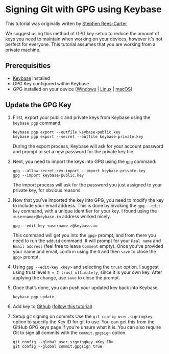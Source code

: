 # Signing Git with GPG using Keybase

This tutorial was originally writen by [Stephen Rees-Carter](https://stephenreescarter.net/signing-git-commits-with-a-keybase-gpg-key/)

We suggest using this method of GPG key setup to reduce the amount of keys you need to maintain when working on your devices, however it's not perfect for everyone. This tutorial assumes that you are working from a private machine.

## Prerequisities

- [Keybase](https://keybase.io/inv/8353caa6be) installed
- GPG Key configured within Keybase
- GPG installed on your device ([Windows](https://www.gpg4win.org/) | [Linux](https://gnupg.org/download/) | [macOS](https://gpgtools.org/))

## Update the GPG Key

1. First, export your public and private keys from Keybase using the `keybase pgp` command:

   ```shell
   keybase pgp export --outfile keybase-public.key
   keybase pgp export --secret --outfile keybase-private.key
   ```

   During the export process, Keybase will ask for your account password and prompt to set a new password for the private key file.

2. Next, you need to import the keys into GPG using the `gpg` command:

   ```shell
   gpg --allow-secret-key-import --import keybase-private.key
   gpg --import keybase-public.key
   ```

   The import process will ask for the password you just assigned to your private key, for obvious reasons.

3. Now that you’ve imported the key into GPG, you need to modify the key to include your email address. This is done by invoking the `gpg --edit-key` command, with a unique identifier for your key. I found using the `<username>@keybase.io` address worked nicely.

   ```shell
   gpg --edit-key <username >@keybase.io
   ```

   This command will get you into the `gpg>` prompt, and from there you need to run the `adduid` command. It will prompt for your `Real name` and `Email address` (feel free to leave `Comment` empty). Once you’ve provided your name and email, confirm using the `O` and then `save` to close the `gpg>` prompt.

4. Using `gpg --edit-key <key>` and selecting the `trust` option. I suggest using trust level `5 = I trust ultimately`, since it is your own key. After applying the change, use `save` to close the prompt.

5. Once that’s done, you can push your updated key back into Keybase.

   ```shell
   keybase pgp update
   ```

6. Add key to [Github](https://github.com) ([follow this tutorial](https://docs.github.com/en/free-pro-team@latest/github/authenticating-to-github/adding-a-new-gpg-key-to-your-github-account))

7. Setup git signing on commits
   Use the `git config user.signingkey` option to specify the Key ID for git to use. You can get this from the GitHub GPG keys page if you’re unsure what it is. You can also require Git to sign all commits with the `commit.gpgsign` option.

   ```shell
   git config --global user.signingkey <Key ID>
   git config --global commit.gpgsign true
   ```
